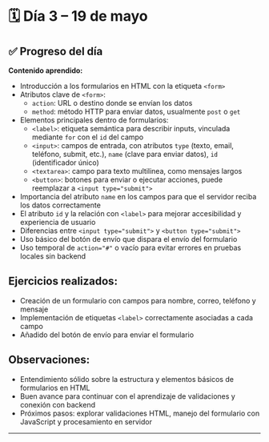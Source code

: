 # 🗓 Día 3 – 19 de mayo

## ✅ Progreso del día

**Contenido aprendido:**

- Introducción a los formularios en HTML con la etiqueta `<form>`
- Atributos clave de `<form>`:
  - `action`: URL o destino donde se envían los datos
  - `method`: método HTTP para enviar datos, usualmente `post` o `get`
- Elementos principales dentro de formularios:
  - `<label>`: etiqueta semántica para describir inputs, vinculada mediante `for` con el `id` del campo
  - `<input>`: campos de entrada, con atributos `type` (texto, email, teléfono, submit, etc.), `name` (clave para enviar datos), `id` (identificador único)
  - `<textarea>`: campo para texto multilinea, como mensajes largos
  - `<button>`: botones para enviar o ejecutar acciones, puede reemplazar a `<input type="submit">`
- Importancia del atributo `name` en los campos para que el servidor reciba los datos correctamente
- El atributo `id` y la relación con `<label>` para mejorar accesibilidad y experiencia de usuario
- Diferencias entre `<input type="submit">` y `<button type="submit">`
- Uso básico del botón de envío que dispara el envío del formulario
- Uso temporal de `action="#"` o vacío para evitar errores en pruebas locales sin backend

## Ejercicios realizados:

- Creación de un formulario con campos para nombre, correo, teléfono y mensaje
- Implementación de etiquetas `<label>` correctamente asociadas a cada campo
- Añadido del botón de envío para enviar el formulario

## Observaciones:

- Entendimiento sólido sobre la estructura y elementos básicos de formularios en HTML
- Buen avance para continuar con el aprendizaje de validaciones y conexión con backend
- Próximos pasos: explorar validaciones HTML, manejo del formulario con JavaScript y procesamiento en servidor

---

